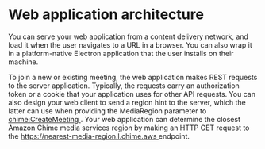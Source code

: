 # Web application architecture<a name="web-architecture"></a>

You can serve your web application from a content delivery network, and load it when the user navigates to a URL in a browser\. You can also wrap it in a platform\-native Electron application that the user installs on their machine\. 

To join a new or existing meeting, the web application makes REST requests to the server application\. Typically, the requests carry an authorization token or a cookie that your application uses for other API requests\. You can also design your web client to send a region hint to the server, which the latter can use when providing the MediaRegion parameter to [ chime:CreateMeeting ](https://docs.aws.amazon.com/chime-sdk/latest/APIReference/API_CreateMeeting.html)\. Your web application can determine the closest Amazon Chime media services region by making an HTTP GET request to the [ https://nearest\-media\-region\.l\.chime\.aws ](http://aws.amazon.com/https://nearest-media-region.l.chime.aws/) endpoint\. 